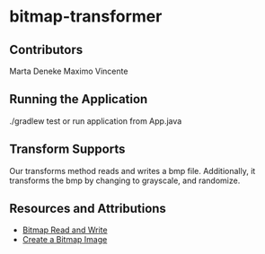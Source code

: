 # bitmap-transformer

## Contributors

Marta Deneke 
Maximo Vincente

## Running the Application

./gradlew test or run application from App.java

## Transform Supports

Our transforms method reads and  writes a bmp file. Additionally, it transforms the bmp by changing to grayscale, and randomize. 

## Resources and Attributions

- [Bitmap Read and Write](https://www.youtube.com/watch?v=lGX0Gc6d51s)
- [Create a Bitmap Image](https://www.delftstack.com/howto/java/create-a-bitmap-image-in-java/)